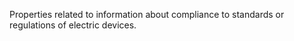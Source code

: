 Properties related to information about compliance to standards or regulations of electric devices.
